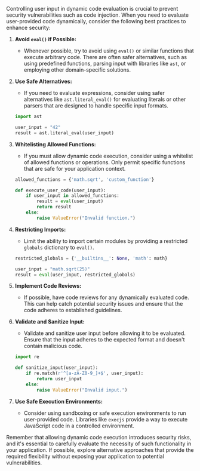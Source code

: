 Controlling user input in dynamic code evaluation is crucial to prevent security vulnerabilities such as code injection. When you need to evaluate user-provided code dynamically, consider the following best practices to enhance security:

1. **Avoid `eval()` if Possible:**
   - Whenever possible, try to avoid using `eval()` or similar functions that execute arbitrary code. There are often safer alternatives, such as using predefined functions, parsing input with libraries like `ast`, or employing other domain-specific solutions.

2. **Use Safe Alternatives:**
   - If you need to evaluate expressions, consider using safer alternatives like `ast.literal_eval()` for evaluating literals or other parsers that are designed to handle specific input formats.

   ```python
   import ast

   user_input = "42"
   result = ast.literal_eval(user_input)
   ```

3. **Whitelisting Allowed Functions:**
   - If you must allow dynamic code execution, consider using a whitelist of allowed functions or operations. Only permit specific functions that are safe for your application context.

   ```python
   allowed_functions = {'math.sqrt', 'custom_function'}

   def execute_user_code(user_input):
       if user_input in allowed_functions:
           result = eval(user_input)
           return result
       else:
           raise ValueError("Invalid function.")
   ```

4. **Restricting Imports:**
   - Limit the ability to import certain modules by providing a restricted `globals` dictionary to `eval()`.

   ```python
   restricted_globals = {'__builtins__': None, 'math': math}

   user_input = "math.sqrt(25)"
   result = eval(user_input, restricted_globals)
   ```

5. **Implement Code Reviews:**
   - If possible, have code reviews for any dynamically evaluated code. This can help catch potential security issues and ensure that the code adheres to established guidelines.

6. **Validate and Sanitize Input:**
   - Validate and sanitize user input before allowing it to be evaluated. Ensure that the input adheres to the expected format and doesn't contain malicious code.

   ```python
   import re

   def sanitize_input(user_input):
       if re.match(r'^[a-zA-Z0-9_]+$', user_input):
           return user_input
       else:
           raise ValueError("Invalid input.")
   ```

7. **Use Safe Execution Environments:**
   - Consider using sandboxing or safe execution environments to run user-provided code. Libraries like `execjs` provide a way to execute JavaScript code in a controlled environment.

Remember that allowing dynamic code execution introduces security risks, and it's essential to carefully evaluate the necessity of such functionality in your application. If possible, explore alternative approaches that provide the required flexibility without exposing your application to potential vulnerabilities.
